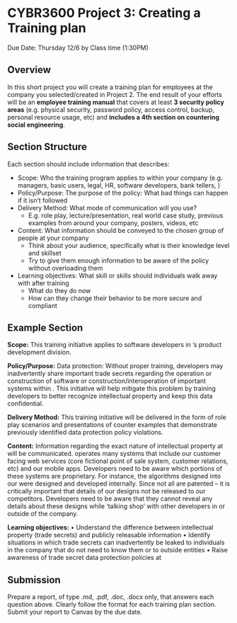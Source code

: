 # CYBR3600 Project 3: Creating a Training plan
Due Date: Thursday 12/6 by Class time (1:30PM)  

## Overview
In this short project you will create a training plan for employees at the company you selected/created in Project 2. The end result of your efforts will be an **employee training manual** that covers at least **3 security policy areas** (e.g. physical security, password policy, access control, backup, personal resource usage, etc) and **includes a 4th section on countering social engineering**.

## Section Structure
Each section should include information that describes:
- Scope: Who the training program applies to within your company (e.g. managers, basic users, legal, HR, software developers, bank tellers, <whatever>)
- Policy/Purpose: The purpose of the policy: What bad things can happen if it isn’t followed
- Delivery Method: What mode of communication will you use?
  - E.g. role play, lecture/presentation, real world case study, previous examples from around your company, posters, videos, etc
- Content: What information should be conveyed to the chosen group of people at your company
  - Think about your audience, specifically what is their knowledge level and skillset
  - Try to give them enough information to be aware of the policy without overloading them
- Learning objectives: What skill or skills should individuals walk away with after training
  - What do they do now
  - How can they change their behavior to be more secure and compliant

## Example Section
**Scope:** This training initiative applies to software developers in <company name>’s product development division.

**Policy/Purpose:** Data protection: Without proper training, developers may inadvertently share important trade secrets regarding the operation or construction of software or construction/interoperation of important systems within <company name>. This initiative will help mitigate this problem by training developers to better recognize intellectual property and keep this data confidential.

**Delivery Method:** This training initiative will be delivered in the form of role play scenarios and presentations of counter examples that demonstrate previously identified data protection policy violations.

**Content:** Information regarding the exact nature of intellectual property at <company name> will be communicated. <Company name> operates many systems that include our customer facing web services (core fictional point of sale system, customer relations, etc) and our mobile apps. Developers need to be aware which portions of these systems are proprietary. For instance, the algorithms designed into our <fictional product> were designed and developed internally. Since not all are patented – it is critically important that details of our designs not be released to our competitors. Developers need to be aware that they cannot reveal any details about these designs while ‘talking shop’ with other developers in or outside of the company.

**Learning objectives:**
•	Understand the difference between intellectual property (trade secrets) and publicly releasable information
•	Identify situations in which trade secrets can inadvertently be leaked to individuals in the company that do not need to know them or to outside entities
•	Raise awareness of trade secret data protection policies at <fictional company>

## Submission
Prepare a report, of type .md, .pdf, .doc, .docx only, that answers each question above. Clearly follow the format for each training plan section. Submit your report to Canvas by the due date.
